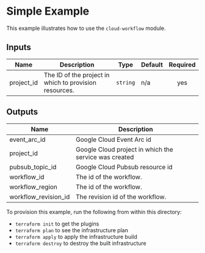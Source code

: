 # Simple Example

This example illustrates how to use the `cloud-workflow` module.

<!-- BEGINNING OF PRE-COMMIT-TERRAFORM DOCS HOOK -->
## Inputs

| Name | Description | Type | Default | Required |
|------|-------------|------|---------|:--------:|
| project\_id | The ID of the project in which to provision resources. | `string` | n/a | yes |

## Outputs

| Name | Description |
|------|-------------|
| event\_arc\_id | Google Cloud Event Arc id |
| project\_id | Google Cloud project in which the service was created |
| pubsub\_topic\_id | Google Cloud Pubsub resource id |
| workflow\_id | The id  of the workflow. |
| workflow\_region | The id  of the workflow. |
| workflow\_revision\_id | The revision id of the workflow. |

<!-- END OF PRE-COMMIT-TERRAFORM DOCS HOOK -->

To provision this example, run the following from within this directory:
- `terraform init` to get the plugins
- `terraform plan` to see the infrastructure plan
- `terraform apply` to apply the infrastructure build
- `terraform destroy` to destroy the built infrastructure
